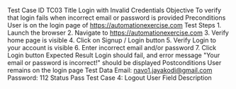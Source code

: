 Test Case ID			TC03
Title				Login with Invalid Credentials
Objective			To verify that login fails when incorrect email or 					password is provided
Preconditions			User is on the login page of 								https://automationexercise.com
Test Steps			1. Launch the browser
2. Navigate to https://automationexercise.com
3. Verify home page is visible
4. Click on Signup / Login button
5. Verify Login to your account is visible
6. Enter incorrect email and/or password
7. Click Login button
Expected Result		Login should fail, and error message "Your email or 					password is incorrect!" should be displayed
Postconditions		User remains on the login page
Test Data			Email: navo1.jayakodi@gmail.com
Password: 112
Status				Pass
Test Case 4: Logout User
Field				Description